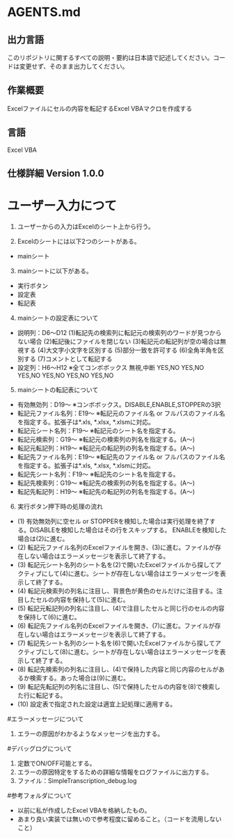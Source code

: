 # AGENTS.md
## 出力言語
このリポジトリに関するすべての説明・要約は日本語で記述してください。コードは変更せず、そのまま出力してください。

## 作業概要
Excelファイルにセルの内容を転記するExcel VBAマクロを作成する

## 言語
Excel VBA

## 仕様詳細  Version 1.0.0

# ユーザー入力につて
1. ユーザーからの入力はExcelのシート上から行う。

2. Excelのシートには以下2つのシートがある。
- mainシート

3. mainシートに以下がある。
- 実行ボタン
- 設定表
- 転記表

4. mainシートの設定表について
- 説明列：D6～D12
(1)転記先の検索列に転記元の検索列のワードが見つからない場合
(2)転記後にファイルを閉じない
(3)転記元の転記列が空の場合は無視する
(4)大文字小文字を区別する
(5)部分一致を許可する
(6)全角半角を区別する
(7)コメントとして転記する
- 設定列：H6～H12  ※全てコンボボックス
無視,中断
YES,NO
YES,NO
YES,NO
YES,NO
YES,NO
YES,NO

5. mainシートの転記表について
- 有効無効列：D19～  ※コンボボックス。DISABLE,ENABLE,STOPPERの3択
- 転記元ファイル名列：E19～  ※転記元のファイル名 or フルパスのファイル名を指定する。拡張子は*.xls, *.xlsx, *.xlsmに対応。
- 転記元シート名列：F19～  ※転記元のシート名を指定する。
- 転記元検索列：G19～  ※転記元の検索列の列名を指定する。(A～)
- 転記元転記列：H19～  ※転記元の転記列の列名を指定する。(A～)
- 転記先ファイル名列：E19～  ※転記先のファイル名 or フルパスのファイル名を指定する。拡張子は*.xls, *.xlsx, *.xlsmに対応。
- 転記先シート名列：F19～  ※転記先のシート名を指定する。
- 転記先検索列：G19～  ※転記先の検索列の列名を指定する。(A～)
- 転記先転記列：H19～  ※転記先の転記列の列名を指定する。(A～)

6. 実行ボタン押下時の処理の流れ
- (1) 有効無効列に空セル or STOPPERを検知した場合は実行処理を終了する。DISABLEを検知した場合はその行をスキップする。
      ENABLEを検知した場合は(2)に進む。
- (2) 転記元ファイル名列のExcelファイルを開き、(3)に進む。ファイルが存在しない場合はエラーメッセージを表示して終了する。
- (3) 転記元シート名列のシート名を(2)で開いたExcelファイルから探してアクティブにして(4)に進む。シートが存在しない場合はエラーメッセージを表示して終了する。
- (4) 転記元検索列の列名に注目し、背景色が黄色のセルだけに注目する。注目したセルの内容を保持して(5)に進む。
- (5) 転記元転記列の列名に注目し、(4)で注目したセルと同じ行のセルの内容を保持して(6)に進む。
- (6) 転記先ファイル名列のExcelファイルを開き、(7)に進む。ファイルが存在しない場合はエラーメッセージを表示して終了する。
- (7) 転記先シート名列のシート名を(6)で開いたExcelファイルから探してアクティブにして(8)に進む。シートが存在しない場合はエラーメッセージを表示して終了する。
- (8) 転記先検索列の列名に注目し、(4)で保持した内容と同じ内容のセルがあるか検索する。あった場合は(9)に進む。
- (9) 転記先転記列の列名に注目し、(5)で保持したセルの内容を(8)で検索した行に転記する。
- (10) 設定表で指定された設定は適宜上記処理に適用する。

#エラーメッセージについて
1. エラーの原因がわかるようなメッセージを出力する。

#デバッグログについて
1. 定数でON/OFF可能とする。
2. エラーの原因特定をするための詳細な情報をログファイルに出力する。
3. ファイル：SimpleTranscription_debug.log

#参考フォルダについて
- 以前に私が作成したExcel VBAを格納したもの。
- あまり良い実装では無いので参考程度に留めること。（コードを流用しないこと）
